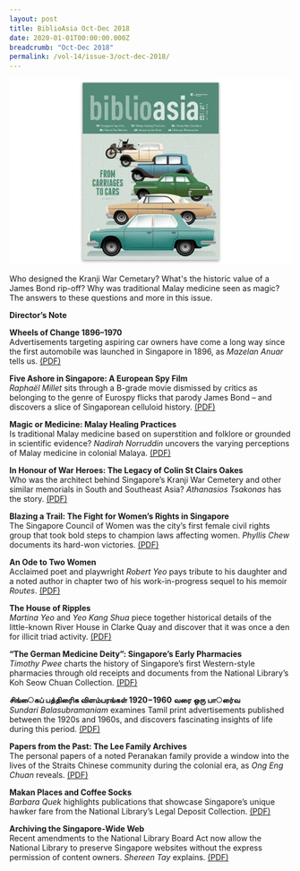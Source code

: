 ```yaml
---
layout: post
title: BiblioAsia Oct-Dec 2018
date: 2020-01-01T00:00:00.000Z
breadcrumb: "Oct-Dec 2018"
permalink: /vol-14/issue-3/oct-dec-2018/
---
```


<img src="/images/Vol-14-issue-3/vol14_iss3.JPG">  

Who designed the Kranji War Cemetary? What's the historic value of a James Bond rip-off? Why was traditional Malay medicine seen as magic? The answers to these questions and more in this issue.


**Director’s Note**

**Wheels of Change 1896–1970** <br>
Advertisements targeting aspiring car owners have come a long way since the first automobile was launched in Singapore in 1896, as *Mazelan Anuar* tells us. [(PDF)](/past-issues/pdf/vol-14/v14-issue3_Wheels.pdf)


**Five Ashore in Singapore: A European Spy Film** <br>
*Raphaël Millet* sits through a B-grade movie dismissed by critics as belonging to the genre of Eurospy flicks that parody James Bond – and discovers a slice of Singaporean celluloid history. [(PDF)](/past-issues/pdf/vol-14/v14-issue3_FiveAshore.pdf)


**Magic or Medicine: Malay Healing Practices** <br>
Is traditional Malay medicine based on superstition and folklore or grounded in scientific evidence? *Nadirah Norruddin* uncovers the varying perceptions of Malay medicine in colonial Malaya. [(PDF)](/past-issues/pdf/vol-14/v14-issue3_Magic.pdf)


**In Honour of War Heroes: The Legacy of Colin St Clairs Oakes** <br>
Who was the architect behind Singapore’s Kranji War Cemetery and other similar memorials in South and Southeast Asia? *Athanasios Tsakonas* has the story. [(PDF)](/past-issues/pdf/vol-14/v14-issue3_WarHeroes.pdf)

**Blazing a Trail: The Fight for Women’s Rights in Singapore** <br>
The Singapore Council of Women was the city’s first female civil rights group that took bold steps to champion laws affecting women. *Phyllis Chew* documents its hard-won victories. 
[(PDF)](/past-issues/pdf/vol-14/v14-issue3_Trail.pdf)


**An Ode to Two Women** <br>
Acclaimed poet and playwright *Robert Yeo* pays tribute to his daughter and a noted author in chapter two of his work-in-progress sequel to his memoir *Routes*. [(PDF)](/past-issues/pdf/vol-14/v14-issue3_AnOde.pdf)

**The House of Ripples** <br>
*Martina Yeo* and *Yeo Kang Shua* piece together historical details of the little-known River House in Clarke Quay and discover that it was once a den for illicit triad activity. [(PDF)](/past-issues/pdf/vol-14/v14-issue3_Ripples.pdf)


**“The German Medicine Deity”: Singapore’s Early Pharmacies** <br>
*Timothy Pwee* charts the history of Singapore’s first Western-style pharmacies through old receipts and documents from the National Library’s Koh Seow Chuan Collection. [(PDF)](/past-issues/pdf/vol-14/v14-issue3_German.pdf)


**சிங்ைகப் பத்திரிைக விளம்பரங்கள் 1920−1960 வரை ஒரு பார்ைவ**<br>
*Sundari Balasubramaniam* examines Tamil print advertisements published between the 1920s and 1960s, and discovers fascinating insights of life during this period. [(PDF)](/past-issues/pdf/vol-14/v14-issue3_Tamil.pdf)

**Papers from the Past: The Lee Family Archives** <br>
The personal papers of a noted Peranakan family provide a window into the lives of the Straits Chinese community during the colonial era, as *Ong Eng Chuan* reveals. [(PDF)](/past-issues/pdf/vol-14/v14-issue3_Papers.pdf)


**Makan Places and Coffee Socks** <br>
*Barbara Quek* highlights publications that showcase Singapore’s unique hawker fare from the National Library’s Legal Deposit Collection. [(PDF)](/past-issues/pdf/vol-14/v14-issue3_CoffeeSocks.pdf)


**Archiving the Singapore-Wide Web** <br>
Recent amendments to the National Library Board Act now allow the National Library to preserve Singapore websites without the express permission of content owners. *Shereen Tay* explains. [(PDF)](/past-issues/pdf/vol-14/v14-issue3_WideWeb.pdf)


